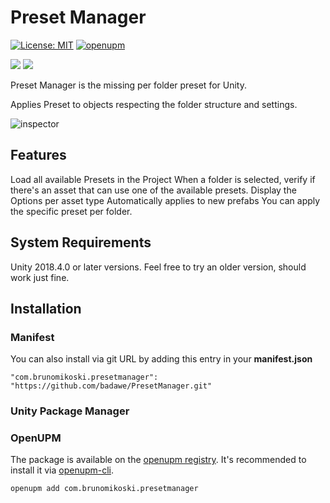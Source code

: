 # Preset Manager
[![License: MIT](https://img.shields.io/badge/License-MIT-brightgreen.svg)](https://github.com/badawe/PresetManager/blob/develop/LICENSE) [![openupm](https://img.shields.io/npm/v/com.brunomikoski.presetmanager?label=openupm&registry_uri=https://package.openupm.com)](https://openupm.com/packages/com.brunomikoski.presetmanager/)

![](https://img.shields.io/github/followers/badawe?label=Follow&style=social) ![](https://img.shields.io/twitter/follow/brunomikoski?style=social)

Preset Manager is the missing per folder preset for Unity.

Applies Preset to objects respecting the folder structure and settings.

![inspector](https://github.com/badawe/PresetManager/blob/master/Documentation~/general-usage.gif)


## Features
Load all available Presets in the Project
When a folder is selected, verify if there's an asset that can use one of the available presets.
Display the Options per asset type 
Automatically applies to new prefabs
You can apply the specific preset per folder.

## System Requirements
Unity 2018.4.0 or later versions. Feel free to try an older version, should work just fine.

## Installation

### Manifest
You can also install via git URL by adding this entry in your **manifest.json**
```
"com.brunomikoski.presetmanager": "https://github.com/badawe/PresetManager.git"
```
### Unity Package Manager

### OpenUPM
The package is available on the [openupm registry](https://openupm.com). It's recommended to install it via [openupm-cli](https://github.com/openupm/openupm-cli).

```
openupm add com.brunomikoski.presetmanager
```
